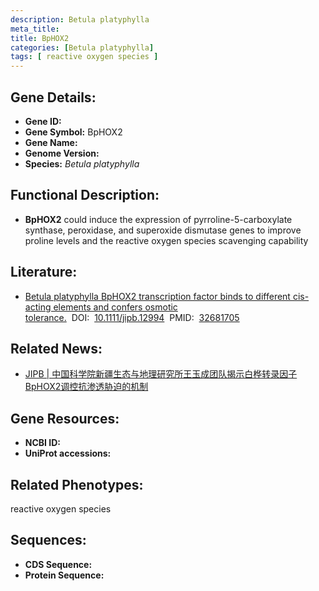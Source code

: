 ```yaml
---
description: Betula platyphylla
meta_title:
title: BpHOX2
categories: [Betula platyphylla]
tags: [ reactive oxygen species ]
---
```


## Gene Details:
- **Gene ID:**	[]()
- **Gene Symbol:** BpHOX2
- **Gene Name:** 
- **Genome Version:** []()
- **Species:** *Betula platyphylla*

## Functional Description:
   - **BpHOX2** could induce the expression of pyrroline-5-carboxylate synthase, peroxidase, and superoxide dismutase genes to improve proline levels and the reactive oxygen species scavenging capability

## Literature:
   - [Betula platyphylla BpHOX2 transcription factor binds to different cis-acting elements and confers osmotic tolerance.]( https://onlinelibrary.wiley.com/doi/10.1111/jipb.12994)&nbsp;&nbsp;DOI:&nbsp;&nbsp;[10.1111/jipb.12994](https://onlinelibrary.wiley.com/doi/10.1111/jipb.12994)&nbsp;&nbsp;PMID:&nbsp;&nbsp;[32681705](https://pubmed.ncbi.nlm.nih.gov/32681705/)

## Related News:
   - [JIPB | 中国科学院新疆生态与地理研究所王玉成团队揭示白桦转录因子BpHOX2调控抗渗透胁迫的机制](https://mp.weixin.qq.com/s?__biz=Mzg3MDEwNDEyMg==&mid=2247492949&idx=3&sn=961a2084cd19c516067781510eb218c0&chksm=ce904800f9e7c116d01b9ed1779a73bc115d6f062c03ca4af651e5efc622a26954f64076327d&scene=27#wechat_redirect)

## Gene Resources:
- **NCBI ID:** [](https://www.ncbi.nlm.nih.gov/gene/?term=)
- **UniProt accessions:** [](https://www.uniprot.org/uniprotkb//entry)

## Related Phenotypes:
reactive oxygen species

## Sequences:
- **CDS Sequence:**
- **Protein Sequence:**
